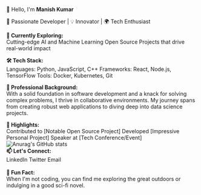 👋 Hello, I'm <b>Manish Kumar</b>

🚀 Passionate Developer | 💡 Innovator | 🌍 Tech Enthusiast

<b>🔭 Currently Exploring:</b><br>
Cutting-edge AI and Machine Learning
Open Source Projects that drive real-world impact

<b>🛠️ Tech Stack:</b><br>
Languages: Python, JavaScript, C++
Frameworks: React, Node.js, TensorFlow
Tools: Docker, Kubernetes, Git

<b>💼 Professional Background:</b><br>
With a solid foundation in software development and a knack for solving complex problems, I thrive in collaborative environments. My journey spans from creating robust web applications to diving deep into data science projects.

<b>🌟 Highlights:</b><br>
Contributed to [Notable Open Source Project]
Developed [Impressive Personal Project]
Speaker at [Tech Conference/Event]
![Anurag's GitHub stats](https://github-readme-stats.vercel.app/api?username=manishkumar632&show_icons=true&theme=radical)<br>
<b>📫 Let's Connect:</b><br>
LinkedIn
Twitter
Email
<br><br>
<b>💬 Fun Fact:</b><br>
When I'm not coding, you can find me exploring the great outdoors or indulging in a good sci-fi novel.
